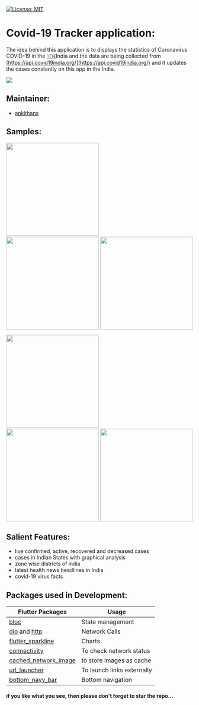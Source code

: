 [![License: MIT](https://img.shields.io/badge/License-MIT-yellow.svg)](https://opensource.org/licenses/MIT)  

# Covid-19 Tracker application:
The idea behind this application is to displays the statistics of Coronavirus COVID-19 in the :india:India and the data are being collected from [https://api.covid19india.org/](https://api.covid19india.org/) and it updates the cases constantly on this app in the India. 


<img src="https://github.com/ankithans/Covid-19-Tracker/blob/master/mockup/header.png" > 

## Maintainer:
- [ankithans](https://github.com/ankithans)

## Samples:

<img src="https://github.com/ankithans/Covid-19-Tracker/blob/master/mockup/Screenshot_2020-05-25-18-12-41-07_b6e8ff74849ba12355204d01e7b879ba.jpg" width="250">   &nbsp;&nbsp;&nbsp;&nbsp; &nbsp;&nbsp;&nbsp;&nbsp; <img src="https://github.com/ankithans/Covid-19-Tracker/blob/master/mockup/Screenshot_2020-05-25-18-12-48-45_b6e8ff74849ba12355204d01e7b879ba.jpg" width="250" style="float:right"> &nbsp;&nbsp;&nbsp;&nbsp; &nbsp;&nbsp;&nbsp;&nbsp;  <img src="https://github.com/ankithans/Covid-19-Tracker/blob/master/mockup/Screenshot_2020-05-25-18-12-55-73_b6e8ff74849ba12355204d01e7b879ba.jpg" width="250">

  <img src="https://github.com/ankithans/Covid-19-Tracker/blob/master/mockup/Screenshot_2020-05-25-18-13-05-72_b6e8ff74849ba12355204d01e7b879ba.jpg" width="250">   &nbsp;&nbsp;&nbsp;&nbsp; &nbsp;&nbsp;&nbsp;&nbsp; <img src="https://github.com/ankithans/Covid-19-Tracker/blob/master/mockup/Screenshot_2020-05-25-18-50-42-98_b6e8ff74849ba12355204d01e7b879ba.jpg" width="250" style="float:right"> &nbsp;&nbsp;&nbsp;&nbsp; &nbsp;&nbsp;&nbsp;&nbsp;  <img src="https://github.com/ankithans/Covid-19-Tracker/blob/master/mockup/Screenshot_2020-05-25-18-13-24-45_b6e8ff74849ba12355204d01e7b879ba.jpg" width="250">


## Salient Features: 
 - live confirmed, active, recovered and decreased cases
 - cases in Indian States with graphical analysis
 - zone wise districts of india
 - latest health news headlines in India
 - covid-19 virus facts
 
 
 ## Packages used in Development:
 Flutter Packages | Usage
------------ | -------------
[bloc](https://pub.dev/packages/bloc) | State management
[dio](https://pub.dev/packages/dio) and [http](https://pub.dev/packages/http) | Network Calls
[flutter_sparkline](https://pub.dev/packages/flutter_sparkline) | Charts
[connectivity](https://pub.dev/packages/connectivity) | To check network status
[cached_network_image](https://pub.dev/packages/cached_network_image) | to store images as cache
[url_launcher](https://pub.dev/packages/url_launcher) | To launch links externally
[bottom_navy_bar](https://pub.dev/packages/bottom_navy_bar) | Bottom navigation

#### if you like what you see, then please don't forget to star the repo...

